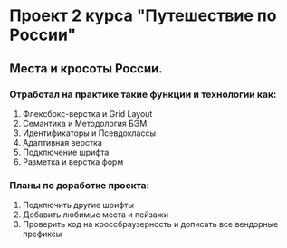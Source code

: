 # Проект 2 курса **__"Путешествие по России"__**
## Места и кросоты России.
### Отработал на практике такие функции и технологии как:
1. Флексбокс-верстка и Grid Layout
2. Семантика и Методология БЭМ
3. Идентификаторы и Псевдоклассы
4. Адаптивная верстка
5. Подключение шрифта
6. Разметка и верстка форм
### Планы по доработке проекта:
1. Подключить другие шрифты
2. Добавить любимые места и пейзажи
3. Проверить код на кроссбраузерность и дописать все вендорные префиксы